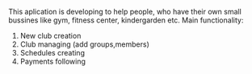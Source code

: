 This aplication is developing to help people, who have their own small bussines like gym, fitness center, kindergarden etc.
Main functionality:
1. New club creation
2. Club managing (add groups,members)
3. Schedules creating
4. Payments following
